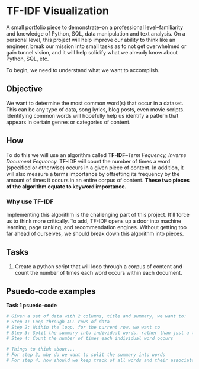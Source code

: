# TF-IDF Visualization

A small portfolio piece to demonstrate–on a professional level–familiarity and knowledge of Python, SQL, data manipulation and text analysis. On a personal level, this project will help improve our ability to think like an engineer, break our mission into small tasks as to not get overwhelmed or gain tunnel vision, and it will help solidify what we already know about Python, SQL, etc.

To begin, we need to understand what we want to accomplish.

## Objective

We want to determine the most common word(s) that occur in a dataset. This can be any type of data, song lyrics, blog posts, even movie scripts. Identifying common words will hopefully help us identify a pattern that appears in certain genres or categories of content.

## How

To do this we will use an algorithm called **TF-IDF**–_Term Fequency, Inverse Document Fequency._ TF-IDF will count the number of times a word (specified or otherwise) occurs in a given piece of content. In addition, it will also measure a terms importance by offsetting its frequency by the amount of times it occurs in an entire corpus of content. **These two pieces of the algorithm equate to keyword importance.**

### Why use TF-IDF

Implementing this algorithm is the challenging part of this project. It'll force us to think more critically. To add, TF-IDF opens up a door into machine learning, page ranking, and recommendation engines. Without getting too far ahead of ourselves, we should break down this algorithm into pieces.

## Tasks

1. Create a python script that will loop through a corpus of content and count the number of times each word occurs within each document.

## Psuedo-code examples

**Task 1 psuedo-code**

```python
# Given a set of data with 2 columns, title and summary, we want to:
# Step 1: Loop through ALL rows of data
# Step 2: Within the loop, for the current row, we want to
# Step 3: Split the summary into individual words, rather than just a long string of text
# Step 4: Count the number of times each individual word occurs

# Things to think about...
# For step 3, why do we want to split the summary into words
# For step 4, how should we keep track of all words and their associated frequency
```
